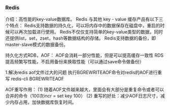 
### Redis
介绍：高性能的key-value数据库。
Redis 与其他 key - value 缓存产品有以下三个特点：
 Redis支持数据的持久化，可以将内存中的数据保存在磁盘中，重启的时候可以再次加载进行使用。 
 Redis不仅仅支持简单的key-value类型的数据，同时还提供list，set，zset，hash等数据结构的存储。
 Redis支持数据的备份，即master-slave模式的数据备份。

持久化方式RDB，AOF：
AOF会消耗一部分性能，但是可以提高缓存一致性
RDS 提高频繁写性能，不启用备份来换取性能（可以通过save命令做备份）

1.解决redis aof文件过大的问题 
执行BGREWRITEAOF命令对redis的AOF进行重写
redis-cli BGREWRITEAOF

AOF重写作用：
(1) 随着AOF文件越来越大，里面会有大部分是重复命令或者可以合并的命令（100次incr = set key 100）
(2) 重写的好处：减少AOF日志尺寸，减少内存占用，加快数据库恢复时间。
